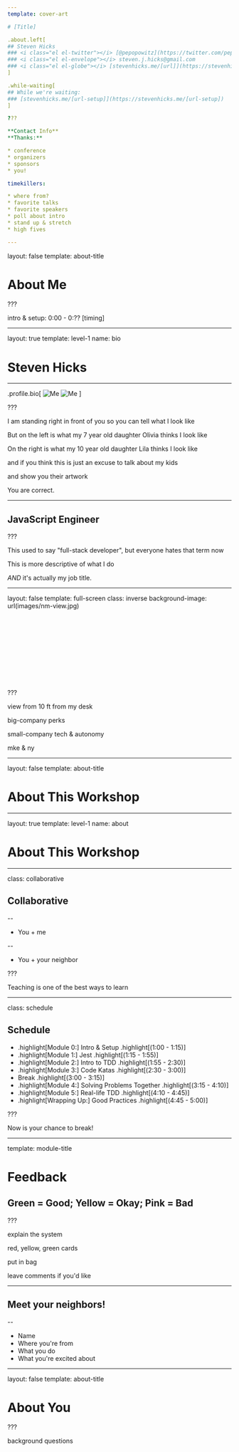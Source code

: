 ```yaml
---
template: cover-art

# [Title]

.about.left[
## Steven Hicks
### <i class="el el-twitter"></i> [@pepopowitz](https://twitter.com/pepopowitz)
### <i class="el el-envelope"></i> steven.j.hicks@gmail.com
### <i class="el el-globe"></i> [stevenhicks.me/[url]](https://stevenhicks.me/[url])
]

.while-waiting[
## While we're waiting: 
### [stevenhicks.me/[url-setup]](https://stevenhicks.me/[url-setup])
]

???

**Contact Info**
**Thanks:**

* conference
* organizers
* sponsors
* you!

timekillers:

* where from?
* favorite talks
* favorite speakers
* poll about intro
* stand up & stretch
* high fives

---
```

layout: false
template: about-title

# About Me

???

intro & setup: 0:00 - 0:?? [timing]

---
layout: true
template: level-1
name: bio

# Steven Hicks
---

.profile.bio[
![Me](images/steve-by-olivia-square.jpg)
![Me](images/steve-by-lila-square.jpg)
]

???

I am standing right in front of you so you can tell what I look like

But on the left is what my 7 year old daughter Olivia thinks I look like

On the right is what my 10 year old daughter Lila thinks I look like

and if you think this is just an excuse to talk about my kids

and show you their artwork

You are correct.

---

## JavaScript Engineer

???

This used to say "full-stack developer", but everyone hates that term now

This is more descriptive of what I do

*AND* it's actually my job title.


---
layout: false
template: full-screen
class: inverse
background-image: url(images/nm-view.jpg)

<svg class="nm-logo"><symbol id="svg$he" viewBox="0 0 260 32"><path fill=#FFF d="M9.2 14.5c2.7 0 5 4.3 5.4 11.1h.1c.4-1.4.5-2.8.5-4.2 0-4.9-2.3-9.3-5.4-9.3-2.9 0-3.2 2.4-2.5 3.5.3-.4.8-1.1 1.9-1.1zm3 12.2c.1-.6.2-1.1.2-2 0-3.1-1.9-8.1-5.4-8.1-2.7 0-3.1 2.6-2.2 3.4.2-.6.8-1.3 1.9-1.3 2.9 0 5 4.5 5.5 8zm17.7-11.1c.3-.4.4-.9.4-1.2 0-1.2-1.1-2.3-2.7-2.3-4.7 0-6.4 8.2-5.1 13.5h.1c.5-7.2 2.8-11.1 5.4-11.1 1.3-.1 1.8.8 1.9 1.1zm.2 1.1c-4.4 0-6.1 7.5-5.2 10h.1c.5-3.8 2.6-8 5.3-8 1.5 0 1.9.9 1.9 1.3 1-.9.4-3.3-2.1-3.3zM19.4 29.3c-2.7 0-5.4.6-7.7 2.1v.1c1.1-.2 3.8-.5 7.1-.5 3.6 0 4.9.5 5.5.5.4 0 .6-.2.6-.6 0-1.2-2.6-1.6-5.5-1.6zm0-2.8c-2.3 0-5.4.6-7.7 2.1v.1c.9-.1 3.9-.5 7.2-.5 3.1 0 4.9.5 5.4.5.4 0 .6-.2.6-.6 0-1.2-2.6-1.6-5.5-1.6zM29.9 8.6c-.3.1-.8.6-.8 1.3 0 .9.6 2.6 3.1 2.6 2.6 0 4.3-1.9 4.3-4.5s-1.9-4.9-6-4.9c-4.9 0-11.2 4.4-11.2 15 0 2 .2 4.2.7 6.6h.1c0-13 4.9-19.2 10.2-19.2 2.3 0 3.5 1.4 3.5 2.9 0 1.4-.8 2.4-2.1 2.4-1.5 0-2-1.3-1.8-2.2zM7 10.2c-.2.3-.8.8-1.8.8C4 11 3 10 3 8.6 3 7.3 4.1 6 6.1 6c5 0 10.9 7.2 10.9 16.3 0 .6 0 1.6-.1 2.4h.1c.5-1.6 1-4 1-5.7 0-8-5.5-15.7-11.9-15.7C2.3 3.3.4 5.8.4 8.1c0 2.5 1.5 4.4 3.8 4.4C6 12.5 7 11.2 7 10.2zM6.3.6c-.5 0-.8.3-.8.6 0 .5.3.7.9.9 1.8.7 5.2 1.2 9 1.2 6.8 0 13.8-1 16.8-2.2V1c-2.5.2-6.8.5-13.7.5C9.1 1.5 7.2.6 6.3.6zm5.4 3.6c.8.4 4.5 2 6.2 8.2.1.4.3.5.5.5.4 0 .6-.3.6-.8 0-2.9-1.6-5.4-2.9-6.5-1.5-1.2-3.3-1.5-4.4-1.4zm9.2.9c1.2-1.2 2.9-1.7 4.7-1.5v.1c-.6.2-2 .7-3.5 2.2-1.2 1.3-2 2.8-2.4 4.1-.4-2.6.4-4.1 1.2-4.9z"/><path fill=#fff d="M43.8 15.5h-2v-1.4h4.6v1.4l8.1 8.8v-8.8h-2v-1.4h5.6v1.4h-2v12.9h-1.5l-9.2-10v8.7h1.9v1.3h-5.5v-1.3h2V15.5zm14.6 7.8c0 2.2 1.5 5.4 5.7 5.4 4 0 5.7-2.8 5.7-5.4 0-2.7-1.9-5.4-5.7-5.4-4 0-5.7 3-5.7 5.4zm3.1 0c0-2.4.8-4.2 2.7-4.2 1.7 0 2.6 1.6 2.6 4.4 0 2.6-1 4.2-2.6 4.2-1.7-.1-2.7-1.7-2.7-4.4zm11-4h-1.8v-1.1h4.5v1.7c.4-.6.8-1.1 1.2-1.5.4-.3.8-.5 1.3-.5s1.2.4 1.6 1c-.1.9-.5 2.1-1 2.9-.6-1.1-1-1.5-1.7-1.5-.6 0-.9.3-1.5 1v6H77v1.1h-6.3v-1.1h1.8v-8zm7.6.3l4.3-4.1v2.8h2.9v1.3h-2.9v5.8c0 1.3.5 2.2 1.4 2.2.8 0 1.3-.8 1.7-.8.2 0 .3.1.3.3 0 .5-.9 1.6-3 1.6s-3.1-1.1-3.1-3.4v-5.7h-1.6zm13.1-.2c1.3-.9 2.6-1.5 3.6-1.5 1.6 0 2.8 1.3 2.8 3v6.4h1.8v1.1h-6v-1.1h1.5v-5.8c0-1.2-.6-1.8-1.6-1.8-.6 0-1.3.3-2.2.8v6.8h1.5v1.1h-6v-1.1h1.8V13.8h-1.8v-1.1h4.6v6.7zm7.5-.1v-1.1h5.6v1.1h-1.4l2.3 5.1 1.9-5.1h-1.4v-1.1h5.2v1.1h-1.3l2.3 5.1 1.9-5.1h-1.6v-1.1h4.2v1.1H117l-3.5 9.3h-.6l-3.4-7.2-2.7 7.2h-.5l-4.3-9.3h-1.3zm27.4 3.4c-.3-2.9-2.1-4.7-4.7-4.7-2.8 0-4.7 2.1-4.7 5.2 0 2.4 1.3 5.6 5.5 5.6 1.5 0 2.5-.3 3.9-1.1l.2-1.3c-.8.6-2.2 1.1-3.2 1.1-2 0-3.4-1.9-3.4-4.7h6.4v-.1zm-6.4-1.1c0-1.3.6-2.5 1.7-2.5 1 0 1.7.9 1.9 2.5h-3.6zm8.2 3.8h.7c.4 1.4 1.4 2.2 2.5 2.2.8 0 1.4-.4 1.4-1.2 0-1.7-4.7-2.1-4.7-5.3 0-1.8 1.5-3.1 3.5-3.1.7 0 1.3.2 2 .6l.2-.5h.8v2.7h-.8c-.4-1.2-.9-1.7-1.9-1.7-.9 0-1.4.4-1.4 1 0 2.1 4.8 2 4.8 5.5 0 1.9-1.5 3.2-3.6 3.2-.9 0-1.7-.2-2.5-.6l-.1.5h-.8v-3.3h-.1zm7.8-5.8l4.3-4.1v2.8h2.9v1.3H142v5.8c0 1.3.5 2.2 1.4 2.2.8 0 1.3-.8 1.7-.8.2 0 .3.1.3.3 0 .5-.9 1.6-3 1.6s-3.1-1.1-3.1-3.4v-5.7h-1.6zm17.4 3.1c-.3-2.9-2.1-4.7-4.7-4.7-2.8 0-4.7 2.1-4.7 5.2 0 2.4 1.3 5.6 5.5 5.6 1.5 0 2.5-.3 3.8-1.1l.2-1.3c-.8.6-2.2 1.1-3.3 1.1-2 0-3.4-1.9-3.4-4.7h6.6v-.1zm-6.4-1.1c0-1.3.6-2.5 1.7-2.5 1 0 1.7.9 1.9 2.5h-3.6zm9.5-2.3h-1.8v-1.1h4.5v1.7c.4-.6.8-1.1 1.3-1.5.4-.3.8-.5 1.3-.5s1.2.4 1.6 1c-.1.9-.5 2.1-1 2.9-.6-1.1-1-1.5-1.7-1.5-.6 0-.9.3-1.5 1v6h1.8v1.1h-6.3v-1.1h1.8v-8zm9.8 0h-1.8v-1.1h4.5v1.2c1.4-.9 2.3-1.5 3.6-1.5 1.8 0 2.8 1.2 2.8 3.1v6.3h1.8v1.1h-6v-1.1h1.5v-6.1c0-1-.7-1.6-1.5-1.6-.7 0-1.3.2-2.2.8v6.9h1.4v1.1h-6v-1.1h1.8v-8h.1zm19-3.8h-1.9v-1.4h5.2v1.4l4.1 8.4 4-8.4v-1.4h5.4v1.4h-1.9v11.6h1.9v1.3H197v-1.3h2v-9h-.1L194 28.4h-.5l-4.8-9.9v8.6h1.9v1.3h-5.5v-1.3h1.9V15.5zm29.8 11.8v1.1h-4.5v-1c-1.3.9-2.5 1.3-3.5 1.3-2.2 0-2.9-1.4-2.9-2.9v-6.5H204v-1.1h4.5v7.4c0 1 .5 1.6 1.4 1.6.6 0 1.3-.3 2.3-.9v-7.1h-1.8v-1.1h4.5v9.1h1.9v.1zm.2-7.7l4.3-4.1v2.8h2.9v1.3h-2.9v5.8c0 1.3.5 2.2 1.4 2.2.8 0 1.3-.8 1.7-.8.2 0 .3.1.3.3 0 .5-.9 1.6-3 1.6s-3.1-1.1-3.1-3.4v-5.7H217zm20.8 7.7v1.1h-4.5v-1c-1.3.9-2.5 1.3-3.5 1.3-2.2 0-2.9-1.4-2.9-2.9v-6.5h-1.8v-1.1h4.5v7.4c0 1 .5 1.6 1.4 1.6.6 0 1.3-.3 2.3-.9v-7.1h-1.8v-1.1h4.5v9.1h1.8v.1zm10.6-.3c-.3.1-.5.2-.8.2-.6 0-1.2-.5-1.2-1.3v-4.5c0-2-1.5-3.4-3.4-3.4-1.3 0-2.9.7-4.1 1.8l.2.8c1.2-.7 2.1-1 2.8-1 1.1 0 1.8.7 1.8 2v1.2l-2.5.6c-1.9.5-2.7 1.3-2.7 2.6 0 1.6 1 2.8 2.4 2.8.9 0 1.8-.4 3-1.3.3.8 1.1 1.3 2.1 1.3.8 0 1.6-.2 2.4-.7V27zm-4.7-3.1v2.5c-.5.4-1.1.7-1.5.7-.6 0-1.1-.6-1.1-1.2 0-1.1.5-1.6 2.6-2zm7.2-10.1h-1.7v-1.1h4.5v14.6h1.7v1.1h-6.2v-1.1h1.7V13.8zm6.6.6h.4c.1 0 .4 0 .4-.3 0-.1-.1-.3-.3-.3h-.5v.6zm0 1.1h-.4v-1.9h.9c.1 0 .7 0 .7.6 0 .4-.3.5-.4.5l.4.8h-.4l-.3-.8h-.5v.8zm.4.5c.8 0 1.5-.7 1.5-1.5s-.7-1.5-1.5-1.5-1.5.7-1.5 1.5c0 .9.6 1.5 1.5 1.5zm0-3.3c1 0 1.8.8 1.8 1.8s-.8 1.8-1.8 1.8-1.8-.8-1.8-1.8.8-1.8 1.8-1.8z"/></symbol>

<use href="#svg$he"
     x="150" y="0" width="800" height="200"/>
</svg>

???

view from 10 ft from my desk

big-company perks

small-company tech & autonomy

mke & ny

---
layout: false
template: about-title

# About This Workshop

---
layout: true
template: level-1
name: about

# About This Workshop

---
class: collaborative

## Collaborative

--

* You + me

--

* You + your neighbor

???

Teaching is one of the best ways to learn

---
class: schedule

## Schedule

* .highlight[Module 0:] Intro & Setup .highlight[(1:00 - 1:15)]
* .highlight[Module 1:] Jest .highlight[(1:15 - 1:55)]
* .highlight[Module 2:] Intro to TDD .highlight[(1:55 - 2:30)]
* .highlight[Module 3:] Code Katas .highlight[(2:30 - 3:00)]
* Break .highlight[(3:00 - 3:15)]
* .highlight[Module 4:] Solving Problems Together .highlight[(3:15 - 4:10)]
* .highlight[Module 5:] Real-life TDD .highlight[(4:10 - 4:45)]
* .highlight[Wrapping Up:] Good Practices .highlight[(4:45 - 5:00)]

???

Now is your chance to break!

---
template: module-title

# Feedback
## Green = Good; Yellow = Okay; Pink = Bad
???

explain the system

red, yellow, green cards

put in bag

leave comments if you'd like

---

## Meet your neighbors!

--

* Name
* Where you're from
* What you do
* What you're excited about

---
layout: false
template: about-title

# About You

???

background questions